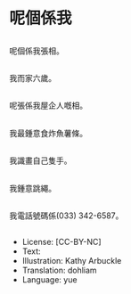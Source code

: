# 呢個係我

##
呢個係我張相。

##
我而家六歲。

##
呢張係我屋企人嘅相。

##
我最鍾意食炸魚薯條。

##
我識畫自己隻手。

##
我鍾意跳繩。

##
我電話號碼係(033) 342-6587。

##
* License: [CC-BY-NC]
* Text: 
* Illustration: Kathy Arbuckle
* Translation: dohliam
* Language: yue
